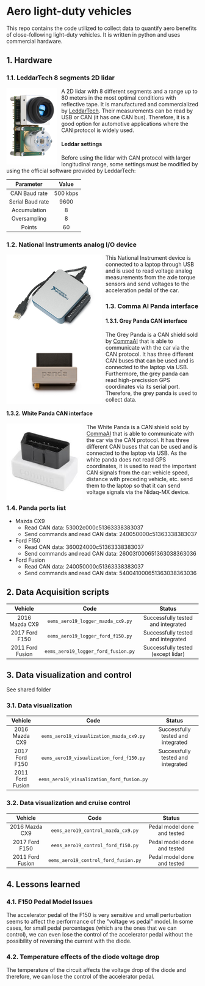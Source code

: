 # Aero light-duty vehicles

This repo contains the code utilized to collect data to quantify aero benefits of close-following light-duty vehicles.
It is written in python and uses commercial hardware.

## 1. Hardware

### 1.1. LeddarTech 8 segments 2D lidar

<img src="https://github.com/afernandezcanosa/aero_light_duty/blob/master/images/leddar_vu8.png"
     style="float: left; margin-right: 10px"
	 width="134"
	 height="200"/>
	 
A 2D lidar with 8 different segments and a range up to 80 meters in the most optimal conditions with reflective tape. It is manufactured and commercialized by [LeddarTech](https://leddartech.com/). Their measurements can be read by USB or CAN (it has one CAN bus). Therefore, it is a good option for automotive applications where the CAN protocol is widely used.


#### Leddar settings

Before using the lidar with CAN protocol with larger longitudinal range, some settings must be modified by using the official software provided by LeddarTech:


|      Parameter    |                Value             |
|:-----------------:|:--------------------------------:|
|  CAN Baud rate    |             500 kbps             |
|  Serial Baud rate |               9600               |
|  Accumulation     |                8                 |
| Oversampling      |                8                 | 
| Points            |                60                |    

### 1.2. National Instruments analog I/O device

<img src="https://github.com/afernandezcanosa/aero_light_duty/blob/master/images/nidaq_mx.jpg"
     style="float: left; margin-right: 10px"
	 width="250"
	 height="225"/>

This National Instrument device is connected to a laptop through USB and is used to read voltage analog measurements from the axle torque sensors and send voltages to the acceleration pedal of the car.

### 1.3. Comma AI Panda interface

#### 1.3.1. Grey Panda CAN interface

<img src="https://github.com/afernandezcanosa/aero_light_duty/blob/master/images/grey_panda.jpg"
     style="float: left; margin-right: 10px"
	 width="250"
	 height="166"/>
	 
The Grey Panda is a CAN shield sold by [CommaAI](https://comma.ai/) that is able to communicate with the car via the CAN protocol. It has three different CAN buses that can be used and is connected to the laptop via USB. Furthermore, the grey panda can read high-precission GPS coordinates via its serial port. Therefore, the grey panda is used to collect data.
	 
#### 1.3.2. White Panda CAN interface

<img src="https://github.com/afernandezcanosa/aero_light_duty/blob/master/images/white_panda.jpeg"
     style="float: left; margin-right: 10px"
	 width="200"
	 height="200"/>
	 
The White Panda is a CAN shield sold by [CommaAI](https://comma.ai/) that is able to communicate with the car via the CAN protocol. It has three different CAN buses that can be used and is connected to the laptop via USB. As the white panda does not read GPS coordinates, it is used to read the important CAN signals from the car: vehicle speed, distance with preceding vehicle, etc. send them to the laptop so that it can send voltage signals via the Nidaq-MX device. 

### 1.4. Panda ports list

* Mazda CX9
  * Read CAN data: 53002c000c51363338383037
  * Send commands and read CAN data: 240050000c51363338383037
* Ford F150
  * Read CAN data: 360024000c51363338383037
  * Send commands and read CAN data: 26003f000651363038363036
* Ford Fusion
  * Read CAN data: 240050000c51363338383037
  * Send commands and read CAN data: 540041000651363038363036		


## 2. Data Acquisition scripts

|      Vehicle     |                Code               |                   Status                  |
|:----------------:|:---------------------------------:|:-----------------------------------------:|
|  2016 Mazda CX9  |  ```eems_aero19_logger_mazda_cx9.py```  |     Successfully tested and integrated  |
|  2017 Ford F150  |  ```eems_aero19_logger_ford_f150.py```  | Successfully tested and integrated      |
| 2011 Ford Fusion | ```eems_aero19_logger_ford_fusion.py``` |   Successfully tested (except lidar)    |

## 3. Data visualization and control

See shared folder

### 3.1. Data visualization

|      Vehicle     |                Code               |                   Status                  |
|:----------------:|:---------------------------------:|:-----------------------------------------:|
|  2016 Mazda CX9  |  ```eems_aero19_visualization_mazda_cx9.py```  |     Successfully tested and integrated    |
|  2017 Ford F150  |  ```eems_aero19_visualization_ford_f150.py```  |     Successfully tested and integrated 	|
| 2011 Ford Fusion | ```eems_aero19_visualization_ford_fusion.py``` |        						  	 	    |

### 3.2. Data visualization and cruise control

|      Vehicle     |                Code               |                   Status                  |
|:----------------:|:---------------------------------:|:-----------------------------------------:|
|  2016 Mazda CX9  |  ```eems_aero19_control_mazda_cx9.py```  |     Pedal model done and tested    |
|  2017 Ford F150  |  ```eems_aero19_control_ford_f150.py```  |  	Pedal model done and tested	   |
| 2011 Ford Fusion | ```eems_aero19_control_ford_fusion.py``` |     Pedal model done and tested    |


## 4. Lessons learned

### 4.1. F150 Pedal Model Issues
The accelerator pedal of the F150 is very sensitive and small perturbation seems to affect the performance of the "voltage vs pedal" model. In some cases, for small pedal percentages (which are the ones that we can control), we can even lose the control of the accelerator pedal without the possibility of reversing the current with the diode.

### 4.2. Temperature effects of the diode voltage drop
The temperature of the circuit affects the voltage drop of the diode and therefore, we can lose the control of the accelerator pedal.


